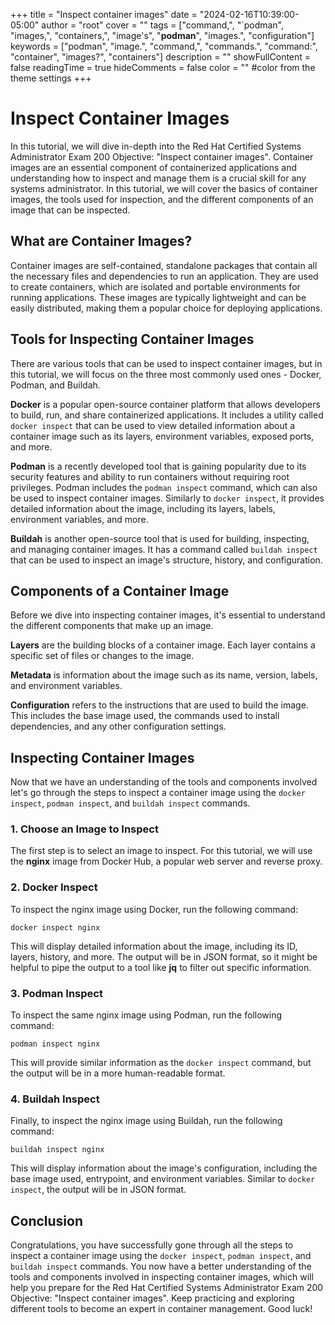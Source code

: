+++
title = "Inspect container images"
date = "2024-02-16T10:39:00-05:00"
author = "root"
cover = ""
tags = ["command,", "`podman", "images,", "containers,", "image's", "**podman**", "images.", "configuration"]
keywords = ["podman", "image.", "command,", "commands.", "command:", "container", "images?", "containers"]
description = ""
showFullContent = false
readingTime = true
hideComments = false
color = "" #color from the theme settings
+++


# Inspect Container Images

In this tutorial, we will dive in-depth into the Red Hat Certified Systems Administrator Exam 200 Objective: "Inspect container images". Container images are an essential component of containerized applications and understanding how to inspect and manage them is a crucial skill for any systems administrator. In this tutorial, we will cover the basics of container images, the tools used for inspection, and the different components of an image that can be inspected.

## What are Container Images?

Container images are self-contained, standalone packages that contain all the necessary files and dependencies to run an application. They are used to create containers, which are isolated and portable environments for running applications. These images are typically lightweight and can be easily distributed, making them a popular choice for deploying applications.

## Tools for Inspecting Container Images

There are various tools that can be used to inspect container images, but in this tutorial, we will focus on the three most commonly used ones - Docker, Podman, and Buildah.

**Docker** is a popular open-source container platform that allows developers to build, run, and share containerized applications. It includes a utility called `docker inspect` that can be used to view detailed information about a container image such as its layers, environment variables, exposed ports, and more.

**Podman** is a recently developed tool that is gaining popularity due to its security features and ability to run containers without requiring root privileges. Podman includes the `podman inspect` command, which can also be used to inspect container images. Similarly to `docker inspect`, it provides detailed information about the image, including its layers, labels, environment variables, and more.

**Buildah** is another open-source tool that is used for building, inspecting, and managing container images. It has a command called `buildah inspect` that can be used to inspect an image's structure, history, and configuration.

## Components of a Container Image

Before we dive into inspecting container images, it's essential to understand the different components that make up an image.

**Layers** are the building blocks of a container image. Each layer contains a specific set of files or changes to the image.

**Metadata** is information about the image such as its name, version, labels, and environment variables.

**Configuration** refers to the instructions that are used to build the image. This includes the base image used, the commands used to install dependencies, and any other configuration settings.

## Inspecting Container Images

Now that we have an understanding of the tools and components involved let's go through the steps to inspect a container image using the `docker inspect`, `podman inspect`, and `buildah inspect` commands.

### 1. Choose an Image to Inspect

The first step is to select an image to inspect. For this tutorial, we will use the **nginx** image from Docker Hub, a popular web server and reverse proxy.

### 2. Docker Inspect

To inspect the nginx image using Docker, run the following command:

```
docker inspect nginx
```

This will display detailed information about the image, including its ID, layers, history, and more. The output will be in JSON format, so it might be helpful to pipe the output to a tool like **jq** to filter out specific information.

### 3. Podman Inspect

To inspect the same nginx image using Podman, run the following command:

```
podman inspect nginx
```

This will provide similar information as the `docker inspect` command, but the output will be in a more human-readable format.

### 4. Buildah Inspect

Finally, to inspect the nginx image using Buildah, run the following command:

```
buildah inspect nginx
```

This will display information about the image's configuration, including the base image used, entrypoint, and environment variables. Similar to `docker inspect`, the output will be in JSON format.

## Conclusion

Congratulations, you have successfully gone through all the steps to inspect a container image using the `docker inspect`, `podman inspect`, and `buildah inspect` commands. You now have a better understanding of the tools and components involved in inspecting container images, which will help you prepare for the Red Hat Certified Systems Administrator Exam 200 Objective: "Inspect container images". Keep practicing and exploring different tools to become an expert in container management. Good luck! 
